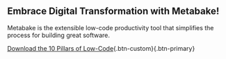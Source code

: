 ## Embrace Digital Transformation with Metabake!

Metabake is the extensible low-code productivity tool that simplifies the process for building great software.

[Download the 10 Pillars of Low-Code](#){.btn-custom}{.btn-primary}